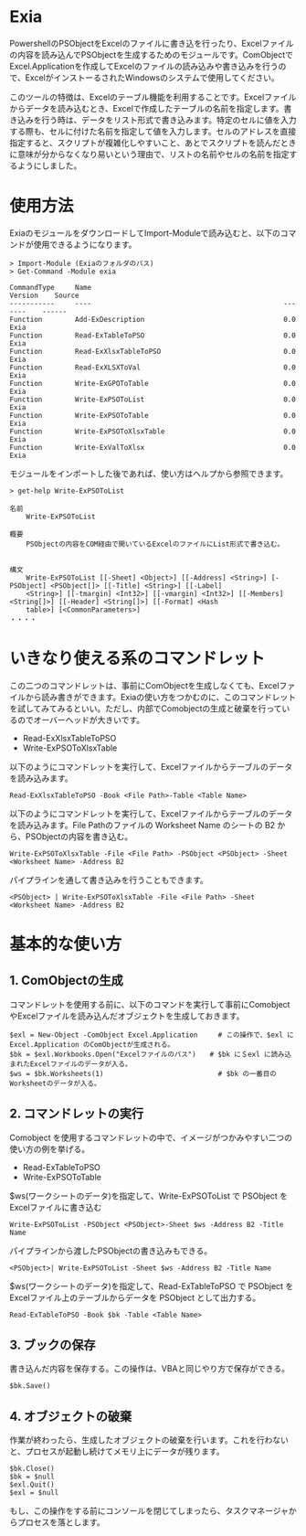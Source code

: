 # Exia
PowershellのPSObjectをExcelのファイルに書き込を行ったり、Excelファイルの内容を読み込んでPSObjectを生成するためのモジュールです。ComObjectでExcel.Applicationを作成してExcelのファイルの読み込みや書き込みを行うので、ExcelがインストーるされたWindowsのシステムで使用してください。

このツールの特徴は、Excelのテーブル機能を利用することです。Excelファイルからデータを読み込むとき、Excelで作成したテーブルの名前を指定します。書き込みを行う時は、データをリスト形式で書き込みます。特定のセルに値を入力する際も、セルに付けた名前を指定して値を入力します。セルのアドレスを直接指定すると、スクリプトが複雑化しやすいこと、あとでスクリプトを読んだときに意味が分からなくなり易いという理由で、リストの名前やセルの名前を指定するようにしました。

# 使用方法
ExiaのモジュールをダウンロードしてImport-Moduleで読み込むと、以下のコマンドが使用できるようになります。

```
> Import-Module (Exiaのフォルダのパス)
> Get-Command -Module exia

CommandType     Name                                               Version    Source
-----------     ----                                               -------    ------
Function        Add-ExDescription                                  0.0        Exia
Function        Read-ExTableToPSO                                  0.0        Exia
Function        Read-ExXlsxTableToPSO                              0.0        Exia
Function        Read-ExXLSXToVal                                   0.0        Exia
Function        Write-ExGPOToTable                                 0.0        Exia
Function        Write-ExPSOToList                                  0.0        Exia
Function        Write-ExPSOToTable                                 0.0        Exia
Function        Write-ExPSOToXlsxTable                             0.0        Exia
Function        Write-ExValToXlsx                                  0.0        Exia
```

モジュールをインポートした後であれば、使い方はヘルプから参照できます。

```
> get-help Write-ExPSOToList

名前
    Write-ExPSOToList

概要
    PSObjectの内容をCOM経由で開いているExcelのファイルにList形式で書き込む。


構文
    Write-ExPSOToList [[-Sheet] <Object>] [[-Address] <String>] [-PSObject] <PSObject[]> [[-Title] <String>] [[-Label]
    <String>] [[-tmargin] <Int32>] [[-vmargin] <Int32>] [[-Members] <String[]>] [[-Header] <String[]>] [[-Format] <Hash
    table>] [<CommonParameters>]
・・・・
```


# いきなり使える系のコマンドレット
この二つのコマンドレットは、事前にComObjectを生成しなくても、Excelファイルから読み書きができます。Exiaの使い方をつかむのに、このコマンドレットを試してみてみるといい。ただし、内部でComobjectの生成と破棄を行っているのでオーバーヘッドが大きいです。

- Read-ExXlsxTableToPSO
- Write-ExPSOToXlsxTable

以下のようにコマンドレットを実行して、Excelファイルからテーブルのデータを読み込みます。
```
Read-ExXlsxTableToPSO -Book <File Path>-Table <Table Name>
```

以下のようにコマンドレットを実行して、Excelファイルからテーブルのデータを読み込みます。File Pathのファイルの Worksheet Name のシートの B2 から、PSObjectの内容を書き込む。
```
Write-ExPSOToXlsxTable -File <File Path> -PSObject <PSObject> -Sheet <Worksheet Name> -Address B2
```
パイプラインを通して書き込みを行うこともできます。
```
<PSObject> | Write-ExPSOToXlsxTable -File <File Path> -Sheet <Worksheet Name> -Address B2
```

# 基本的な使い方
## 1. ComObjectの生成
コマンドレットを使用する前に、以下のコマンドを実行して事前にComobjectやExcelファイルを読み込んだオブジェクトを生成しておきます。
```
$exl = New-Object -ComObject Excel.Application     # この操作で、$exl にExcel.Application のComObjectが生成される。
$bk = $exl.Workbooks.Open("Excelファイルのパス")　　# $bk に＄exl に読み込まれたExcelファイルのデータが入る。
$ws = $bk.Worksheets(1)                            # $bk の一番目のWorksheetのデータが入る。
```

## 2. コマンドレットの実行
Comobject を使用するコマンドレットの中で、イメージがつかみやすい二つの使い方の例を挙げる。
- Read-ExTableToPSO
- Write-ExPSOToTable

$ws(ワークシートのデータ)を指定して、Write-ExPSOToList で PSObject をExcelファイルに書き込む
```
Write-ExPSOToList -PSObject <PSObject>-Sheet $ws -Address B2 -Title Name
```
パイプラインから渡したPSObjectの書き込みもできる。
```
<PSObject>| Write-ExPSOToList -Sheet $ws -Address B2 -Title Name
```

$ws(ワークシートのデータ)を指定して、Read-ExTableToPSO で PSObject をExcelファイル上のテーブルからデータを PSObject として出力する。
```
Read-ExTableToPSO -Book $bk -Table <Table Name>
```

## 3. ブックの保存
書き込んだ内容を保存する。この操作は、VBAと同じやり方で保存ができる。
```
$bk.Save()
```

## 4. オブジェクトの破棄
作業が終わったら、生成したオブジェクトの破棄を行います。これを行わないと、プロセスが起動し続けてメモリ上にデータが残ります。
```
$bk.Close()
$bk = $null
$exl.Quit()
$exl = $null
```
もし、この操作をする前にコンソールを閉じてしまったら、タスクマネージャからプロセスを落とします。
